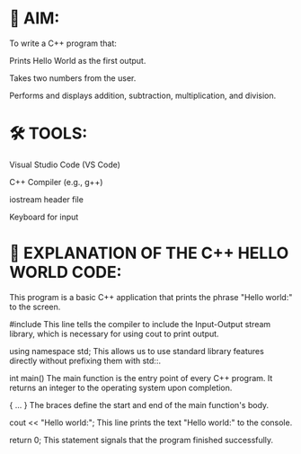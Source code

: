 # 🧭 AIM:

To write a C++ program that:

Prints Hello World as the first output.

Takes two numbers from the user.

Performs and displays addition, subtraction, multiplication, and division.

# 🛠️ TOOLS:

Visual Studio Code (VS Code)

C++ Compiler (e.g., g++)

iostream header file

Keyboard for input

# 📌 EXPLANATION OF THE C++ HELLO WORLD CODE:

This program is a basic C++ application that prints the phrase "Hello world:" to the screen.

#include This line tells the compiler to include the Input-Output stream library, which is necessary for using cout to print output.

using namespace std; This allows us to use standard library features directly without prefixing them with std::.

int main() The main function is the entry point of every C++ program. It returns an integer to the operating system upon completion.

{ ... } The braces define the start and end of the main function's body.

cout << "Hello world:"; This line prints the text "Hello world:" to the console.

return 0; This statement signals that the program finished successfully.
